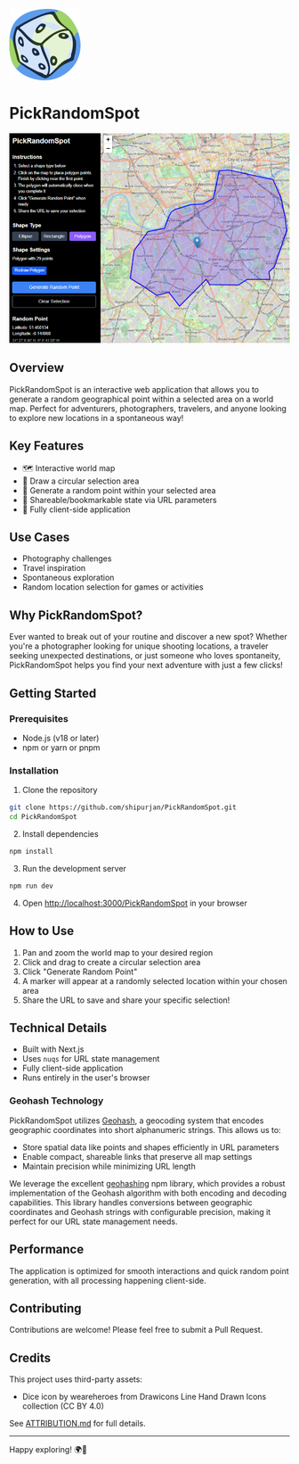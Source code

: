 [![](docs/logo_128.png)](#-PickRandomSpot)

# PickRandomSpot

![An example screenshot](docs/showcase.png?raw=true "An example screenshot")

## Overview

PickRandomSpot is an interactive web application that allows you to generate a random geographical point within a selected area on a world map. Perfect for adventurers, photographers, travelers, and anyone looking to explore new locations in a spontaneous way!

## Key Features

- 🗺️ Interactive world map
- 🎯 Draw a circular selection area
- 🎲 Generate a random point within your selected area
- 🔗 Shareable/bookmarkable state via URL parameters
- 📱 Fully client-side application

## Use Cases

- Photography challenges
- Travel inspiration
- Spontaneous exploration
- Random location selection for games or activities

## Why PickRandomSpot?

Ever wanted to break out of your routine and discover a new spot? Whether you're a photographer looking for unique shooting locations, a traveler seeking unexpected destinations, or just someone who loves spontaneity, PickRandomSpot helps you find your next adventure with just a few clicks!

## Getting Started

### Prerequisites

- Node.js (v18 or later)
- npm or yarn or pnpm

### Installation

1. Clone the repository

```bash
git clone https://github.com/shipurjan/PickRandomSpot.git
cd PickRandomSpot
```

2. Install dependencies

```bash
npm install
```

3. Run the development server

```bash
npm run dev
```

4. Open [http://localhost:3000/PickRandomSpot](http://localhost:3000/PickRandomSpot) in your browser

## How to Use

1. Pan and zoom the world map to your desired region
2. Click and drag to create a circular selection area
3. Click "Generate Random Point"
4. A marker will appear at a randomly selected location within your chosen area
5. Share the URL to save and share your specific selection!

## Technical Details

- Built with Next.js
- Uses `nuqs` for URL state management
- Fully client-side application
- Runs entirely in the user's browser

### Geohash Technology

PickRandomSpot utilizes [Geohash](https://en.wikipedia.org/wiki/Geohash), a geocoding system that encodes geographic coordinates into short alphanumeric strings. This allows us to:

- Store spatial data like points and shapes efficiently in URL parameters
- Enable compact, shareable links that preserve all map settings
- Maintain precision while minimizing URL length

We leverage the excellent [geohashing](https://github.com/arseny034/geohashing) npm library, which provides a robust implementation of the Geohash algorithm with both encoding and decoding capabilities. This library handles conversions between geographic coordinates and Geohash strings with configurable precision, making it perfect for our URL state management needs.

## Performance

The application is optimized for smooth interactions and quick random point generation, with all processing happening client-side.

## Contributing

Contributions are welcome! Please feel free to submit a Pull Request.

## Credits

This project uses third-party assets:

- Dice icon by weareheroes from Drawicons Line Hand Drawn Icons collection (CC BY 4.0)

See [ATTRIBUTION.md](./ATTRIBUTION.md) for full details.

---

Happy exploring! 🌍🚀
